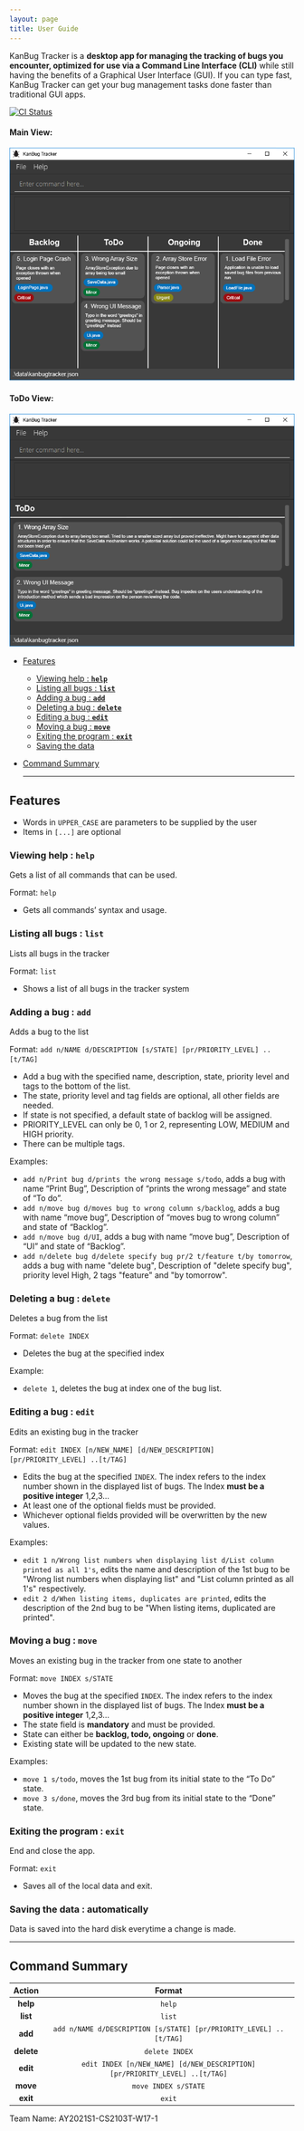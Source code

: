 ```yaml
---
layout: page
title: User Guide
---
```


KanBug Tracker is a **desktop app for managing the tracking of bugs you encounter, optimized for use via a Command Line Interface (CLI)** while still having the benefits of a Graphical User Interface (GUI). If you can type fast, KanBug Tracker can get your bug management tasks done faster than traditional GUI apps.

[![CI Status](https://github.com/AY2021S1-CS2103T-W17-1/tP/workflows/Java%20CI/badge.svg)](https://github.com/AY2021S1-CS2103T-W17-1/tp/actions)

#### Main View:

![Ui](images/Ui.png)

#### ToDo View:

![Ui](images/Ui2.png)

* [Features](#features)
  * [Viewing help : **`help`**](#viewing-help--help)
  * [Listing all bugs : **`list`**](#listing-all-bugs--list)
  * [Adding a bug : **`add`**](#adding-a-bug--add)
  * [Deleting a bug : **`delete`**](#deleting-a-bug--delete)
  * [Editing a bug : **`edit`**](#editing-a-bug--edit)
  * [Moving a bug : **`move`**](#moving-a-bug--move)
  * [Exiting the program :  **`exit`**](#exiting-the-program--exit)
  * [Saving the data](#saving-the-data)
* [Command Summary](#command-summary)

  ---

## Features

- Words in `UPPER_CASE` are parameters to be supplied by the user
- Items in `[...]` are optional

### Viewing help : `help`
Gets a list of all commands that can be used.

Format: `help`
* Gets all commands’ syntax and usage.


### Listing all bugs : `list`
Lists all bugs in the tracker

Format: `list`
* Shows a list of all bugs in the tracker system

### Adding a bug : `add`
Adds a bug to the list

Format: `add n/NAME d/DESCRIPTION [s/STATE] [pr/PRIORITY_LEVEL] ..[t/TAG]`
* Add a bug with the specified name, description, state, priority level and tags to the bottom of the list.
* The state, priority level and tag fields are optional, all other fields are needed.
* If state is not specified, a default state of backlog will be assigned.
* PRIORITY_LEVEL can only be 0, 1 or 2, representing LOW, MEDIUM and HIGH priority.
* There can be multiple tags.

Examples:
* `add n/Print bug d/prints the wrong message s/todo`, adds a bug with name “Print Bug”, Description of “prints the wrong message” and state of “To do”.
* `add n/move bug d/moves bug to wrong column s/backlog`, adds a bug with name “move bug”, Description of “moves bug to wrong column” and state of “Backlog”.
* `add n/move bug d/UI`, adds a bug with name “move bug”, Description of “UI” and state of “Backlog”.
* `add n/delete bug d/delete specify bug pr/2 t/feature t/by tomorrow`, adds a bug with name "delete bug", Description of "delete specify bug", priority level High, 2 tags "feature" and "by tomorrow". 

### Deleting a bug : `delete`
Deletes a bug from the list

Format: `delete INDEX`
  * Deletes the bug at the specified index  

Example:
  * `delete 1`, deletes the bug at index one of the bug list.


### Editing a bug : `edit`
Edits an existing bug in the tracker

Format: `edit INDEX [n/NEW_NAME] [d/NEW_DESCRIPTION] [pr/PRIORITY_LEVEL] ..[t/TAG]`

- Edits the bug at the specified `INDEX`. The index refers to the index number shown in the displayed list of bugs. The Index **must be a positive integer** 1,2,3...
- At least one of the optional fields must be provided.
- Whichever optional fields provided will be overwritten by the new values. 

Examples:

- `edit 1 n/Wrong list numbers when displaying list d/List column printed as all 1's`, edits the name and description of the 1st bug to be "Wrong list numbers when displaying list" and "List column printed as all 1's" respectively.
- `edit 2 d/When listing items, duplicates are printed`, edits the description of the 2nd bug to be "When listing items, duplicated are printed".

### Moving a bug : `move`

Moves an existing bug in the tracker from one state to another

Format: `move INDEX s/STATE`

* Moves the bug at the specified `INDEX`. The index refers to the index number shown in the displayed list of bugs. The Index **must be a positive integer** 1,2,3…
* The state field is **mandatory** and must be provided.
* State can either be **backlog, todo, ongoing** or **done**.
* Existing state will be updated to the new state.

Examples:

* `move 1 s/todo`, moves the 1st bug from its initial state to the “To Do” state.
* `move 3 s/done`, moves the 3rd bug from its initial state to the “Done” state.

### Exiting the program :  `exit`
End and close the app.

Format: `exit`
* Saves all of the local data and exit.

### Saving the data : automatically
Data is saved into the hard disk everytime a change is made.

---

## Command Summary

|  Action  |  Format  |
|:--------:|:--------:|
|  **help**  |  `help`  |
|  **list**  |  `list`  |
|  **add**  |  `add n/NAME d/DESCRIPTION [s/STATE] [pr/PRIORITY_LEVEL] ..[t/TAG]`  |
|  **delete**  |  `delete INDEX`  |
|  **edit**  |  `edit INDEX [n/NEW_NAME] [d/NEW_DESCRIPTION] [pr/PRIORITY_LEVEL] ..[t/TAG]`  |
|  **move**  |  `move INDEX s/STATE`  |
|  **exit**  |  `exit`  |

Team Name: AY2021S1-CS2103T-W17-1
